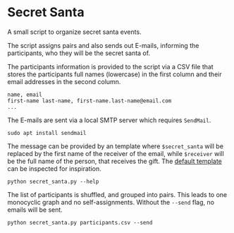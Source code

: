 # Secret Santa

A small script to organize secret santa events.

The script assigns pairs and also sends out E-mails, informing the
participants, who they will be the secret santa of.

The participants information is provided to the script via a CSV file that
stores the participants full names (lowercase) in the first column and their
email addresses in the second column.

```csv
name, email
first-name last-name, first-name.last-name@email.com
...
```

The E-mails are sent via a local SMTP server which requires `SendMail`.

```{bash}
sudo apt install sendmail
```

The message can be provided by an template where `$secret_santa` will be
replaced by the first name of the receiver of the email, while `$receiver` will
be the full name of the person, that receives the gift.
The [default template](message_from_santa.html) can be inspected for inspiration.

```{bash}
python secret_santa.py --help
```

The list of participants is shuffled, and grouped into pairs. This leads to one monocyclic graph and no self-assignments.
Without the `--send` flag, no emails will be sent.

```{bash}
python secret_santa.py participants.csv --send
```
